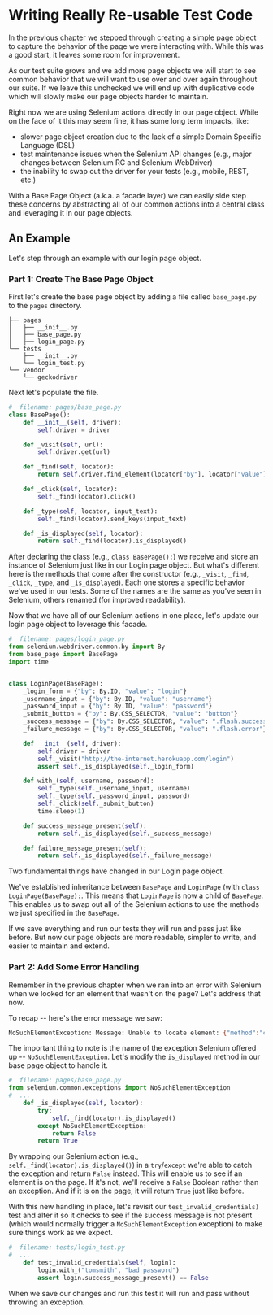 # Writing Really Re-usable Test Code

In the previous chapter we stepped through creating a simple page object to capture the behavior of the page we were interacting with. While this was a good start, it leaves some room for improvement.

As our test suite grows and we add more page objects we will start to see common behavior that we will want to use over and over again throughout our suite. If we leave this unchecked we will end up with duplicative code which will slowly make our page objects harder to maintain. 

Right now we are using Selenium actions directly in our page object. While on the face of it this may seem fine, it has some long term impacts, like:

+ slower page object creation due to the lack of a simple Domain Specific Language (DSL)
+ test maintenance issues when the Selenium API changes (e.g., major changes between Selenium RC and Selenium WebDriver)
+ the inability to swap out the driver for your tests (e.g., mobile, REST, etc.)

With a Base Page Object (a.k.a. a facade layer) we can easily side step these concerns by abstracting all of our common actions into a central class and leveraging it in our page objects.

## An Example

Let's step through an example with our login page object.

### Part 1: Create The Base Page Object

First let's create the base page object by adding a file called `base_page.py` to the `pages` directory.

```text
├── pages
│   ├── __init__.py
│   ├── base_page.py
│   ├── login_page.py
└── tests
    ├── __init__.py
    └── login_test.py
└── vendor
    └── geckodriver
```

Next let's populate the file.

```python
#  filename: pages/base_page.py
class BasePage():
    def __init__(self, driver):
        self.driver = driver

    def _visit(self, url):
        self.driver.get(url)

    def _find(self, locator):
        return self.driver.find_element(locator["by"], locator["value"])

    def _click(self, locator):
        self._find(locator).click()

    def _type(self, locator, input_text):
        self._find(locator).send_keys(input_text)

    def _is_displayed(self, locator):
        return self._find(locator).is_displayed()
```

After declaring the class (e.g., `class BasePage():`) we receive and store an instance of Selenium just like in our Login page object. But what's different here is the methods that come after the constructor (e.g., `_visit`, `_find`, `_click`, `_type`, and `_is_displayed`). Each one stores a specific behavior we've used in our tests. Some of the names are the same as you've seen in Selenium, others renamed (for improved readability).

Now that we have all of our Selenium actions in one place, let's update our login page object to leverage this facade.

```python
#  filename: pages/login_page.py
from selenium.webdriver.common.by import By
from base_page import BasePage
import time


class LoginPage(BasePage):
    _login_form = {"by": By.ID, "value": "login"}
    _username_input = {"by": By.ID, "value": "username"}
    _password_input = {"by": By.ID, "value": "password"}
    _submit_button = {"by": By.CSS_SELECTOR, "value": "button"}
    _success_message = {"by": By.CSS_SELECTOR, "value": ".flash.success"}
    _failure_message = {"by": By.CSS_SELECTOR, "value": ".flash.error"}

    def __init__(self, driver):
        self.driver = driver
        self._visit("http://the-internet.herokuapp.com/login")
        assert self._is_displayed(self._login_form)

    def with_(self, username, password):
        self._type(self._username_input, username)
        self._type(self._password_input, password)
        self._click(self._submit_button)
        time.sleep(1)

    def success_message_present(self):
        return self._is_displayed(self._success_message)

    def failure_message_present(self):
        return self._is_displayed(self._failure_message)

```

Two fundamental things have changed in our Login page object.

We've established inheritance between `BasePage` and `LoginPage` (with `class LoginPage(BasePage):`. This means that `LoginPage` is now a child of `BasePage`. This enables us to swap out all of the Selenium actions to use the methods we just specified in the `BasePage`.

If we save everything and run our tests they will run and pass just like before. But now our page objects are more readable, simpler to write, and easier to maintain and extend.

### Part 2: Add Some Error Handling

Remember in the previous chapter when we ran into an error with Selenium when we looked for an element that wasn't on the page? Let's address that now.

To recap -- here's the error message we saw:

```sh
NoSuchElementException: Message: Unable to locate element: {"method":"css selector","selector":".flash.success"}
```

The important thing to note is the name of the exception Selenium offered up -- `NoSuchElementException`. Let's modify the `is_displayed` method in our base page object to handle it.

```python
#  filename: pages/base_page.py
from selenium.common.exceptions import NoSuchElementException
#  ...
    def _is_displayed(self, locator):
        try:
            self._find(locator).is_displayed()
        except NoSuchElementException:
            return False
        return True
```

By wrapping our Selenium action (e.g., `self._find(locator).is_displayed()`) in a `try`/`except` we're able to catch the exception and return `False` instead. This will enable us to see if an element is on the page. If it's not, we'll receive a `False` Boolean rather than an exception. And if it is on the page, it will return `True` just like before.

With this new handling in place, let's revisit our `test_invalid_credentials)` test and alter it so it checks to see if the success message is not present (which would normally trigger a `NoSuchElementException` exception) to make sure things work as we expect.

```python
#  filename: tests/login_test.py
#  ...
    def test_invalid_credentials(self, login):
        login.with_("tomsmith", "bad password")
        assert login.success_message_present() == False

```

When we save our changes and run this test it will run and pass without throwing an exception.
